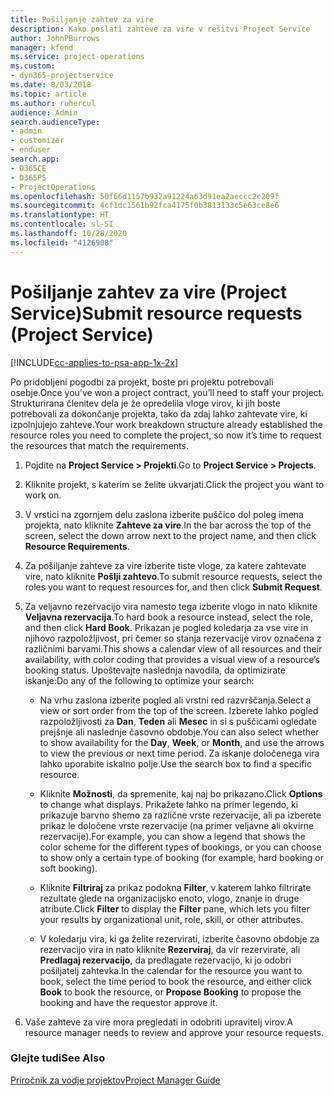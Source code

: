 ```yaml
---
title: Pošiljanje zahtev za vire
description: Kako poslati zahteve za vire v rešitvi Project Service
author: JohnPBurrows
manager: kfend
ms.service: project-operations
ms.custom:
- dyn365-projectservice
ms.date: 8/03/2018
ms.topic: article
ms.author: ruhercul
audience: Admin
search.audienceType:
- admin
- customizer
- enduser
search.app:
- D365CE
- D365PS
- ProjectOperations
ms.openlocfilehash: 50f66d1157b932a91224a63d91ea2aeccc2c209f
ms.sourcegitcommit: 4cf1dc1561b92fca4175f0b3813133c5e63ce8e6
ms.translationtype: HT
ms.contentlocale: sl-SI
ms.lasthandoff: 10/28/2020
ms.locfileid: "4126908"
---
```

# <a name="submit-resource-requests-project-service"></a><span data-ttu-id="5bef7-103">Pošiljanje zahtev za vire (Project Service)</span><span class="sxs-lookup"><span data-stu-id="5bef7-103">Submit resource requests (Project Service)</span></span>

[!INCLUDE[cc-applies-to-psa-app-1x-2x](../includes/cc-applies-to-psa-app-1x-2x.md)]

<span data-ttu-id="5bef7-104">Po pridobljeni pogodbi za projekt, boste pri projektu potrebovali osebje.</span><span class="sxs-lookup"><span data-stu-id="5bef7-104">Once you’ve won a project contract, you’ll need to staff your project.</span></span> <span data-ttu-id="5bef7-105">Strukturirana členitev dela je že opredelila vloge virov, ki jih boste potrebovali za dokončanje projekta, tako da zdaj lahko zahtevate vire, ki izpolnjujejo zahteve.</span><span class="sxs-lookup"><span data-stu-id="5bef7-105">Your work breakdown structure already established the resource roles you need to complete the project, so now it’s time to request the resources that match the requirements.</span></span>  
  
1.  <span data-ttu-id="5bef7-106">Pojdite na **Project Service > Projekti**.</span><span class="sxs-lookup"><span data-stu-id="5bef7-106">Go to **Project Service > Projects**.</span></span>  
  
2.  <span data-ttu-id="5bef7-107">Kliknite projekt, s katerim se želite ukvarjati.</span><span class="sxs-lookup"><span data-stu-id="5bef7-107">Click the project you want to work on.</span></span>  
  
3.  <span data-ttu-id="5bef7-108">V vrstici na zgornjem delu zaslona izberite puščico dol poleg imena projekta, nato kliknite **Zahteve za vire**.</span><span class="sxs-lookup"><span data-stu-id="5bef7-108">In the bar across the top of the screen, select the down arrow next to the project name, and then click **Resource Requirements**.</span></span>  
  
4.  <span data-ttu-id="5bef7-109">Za pošiljanje zahteve za vire izberite tiste vloge, za katere zahtevate vire, nato kliknite **Pošlji zahtevo**.</span><span class="sxs-lookup"><span data-stu-id="5bef7-109">To submit resource requests, select the roles you want to request resources for, and then click **Submit Request**.</span></span>  
  
5.  <span data-ttu-id="5bef7-110">Za veljavno rezervacijo vira namesto tega izberite vlogo in nato kliknite **Veljavna rezervacija**.</span><span class="sxs-lookup"><span data-stu-id="5bef7-110">To hard book a resource instead, select the role, and then click **Hard Book**.</span></span> <span data-ttu-id="5bef7-111">Prikazan je pogled koledarja za vse vire in njihovo razpoložljivost, pri čemer so stanja rezervacije virov označena z različnimi barvami.</span><span class="sxs-lookup"><span data-stu-id="5bef7-111">This shows a calendar view of all resources and their availability, with color coding that provides a visual view of a resource’s booking status.</span></span> <span data-ttu-id="5bef7-112">Upoštevajte naslednja navodila, da optimizirate iskanje:</span><span class="sxs-lookup"><span data-stu-id="5bef7-112">Do any of the following to optimize your search:</span></span>  
  
    -   <span data-ttu-id="5bef7-113">Na vrhu zaslona izberite pogled ali vrstni red razvrščanja.</span><span class="sxs-lookup"><span data-stu-id="5bef7-113">Select a view or sort order from the top of the screen.</span></span> <span data-ttu-id="5bef7-114">Izberete lahko pogled razpoložljivosti za **Dan**, **Teden** ali **Mesec** in si s puščicami ogledate prejšnje ali naslednje časovno obdobje.</span><span class="sxs-lookup"><span data-stu-id="5bef7-114">You can also select whether to show availability for the **Day**, **Week**, or **Month**, and use the arrows to view the previous or next time period.</span></span> <span data-ttu-id="5bef7-115">Za iskanje določenega vira lahko uporabite iskalno polje.</span><span class="sxs-lookup"><span data-stu-id="5bef7-115">Use the search box to find a specific resource.</span></span>  
  
    -   <span data-ttu-id="5bef7-116">Kliknite **Možnosti**, da spremenite, kaj naj bo prikazano.</span><span class="sxs-lookup"><span data-stu-id="5bef7-116">Click **Options** to change what displays.</span></span> <span data-ttu-id="5bef7-117">Prikažete lahko na primer legendo, ki prikazuje barvno shemo za različne vrste rezervacije, ali pa izberete prikaz le določene vrste rezervacije (na primer veljavne ali okvirne rezervacije).</span><span class="sxs-lookup"><span data-stu-id="5bef7-117">For example, you can show a legend that shows the color scheme for the different types of bookings, or you can choose to show only a certain type of booking (for example, hard booking or soft booking).</span></span>  
  
    -   <span data-ttu-id="5bef7-118">Kliknite **Filtriraj** za prikaz podokna **Filter**, v katerem lahko filtrirate rezultate glede na organizacijsko enoto, vlogo, znanje in druge atribute.</span><span class="sxs-lookup"><span data-stu-id="5bef7-118">Click **Filter** to display the **Filter** pane, which lets you filter your results by organizational unit, role, skill, or other attributes.</span></span>  
  
    -   <span data-ttu-id="5bef7-119">V koledarju vira, ki ga želite rezervirati, izberite časovno obdobje za rezervacijo vira in nato kliknite **Rezerviraj**, da vir rezervirate, ali **Predlagaj rezervacijo**, da predlagate rezervacijo, ki jo odobri pošiljatelj zahtevka.</span><span class="sxs-lookup"><span data-stu-id="5bef7-119">In the calendar for the resource you want to book, select the time period to book the resource, and either click **Book** to book the resource, or **Propose Booking** to propose the booking and have the requestor approve it.</span></span>  
  
6.  <span data-ttu-id="5bef7-120">Vaše zahteve za vire mora pregledati in odobriti upravitelj virov.</span><span class="sxs-lookup"><span data-stu-id="5bef7-120">A resource manager needs to review and approve your resource requests.</span></span>  
  
### <a name="see-also"></a><span data-ttu-id="5bef7-121">Glejte tudi</span><span class="sxs-lookup"><span data-stu-id="5bef7-121">See Also</span></span>  
 [<span data-ttu-id="5bef7-122">Priročnik za vodje projektov</span><span class="sxs-lookup"><span data-stu-id="5bef7-122">Project Manager Guide</span></span>](../psa/project-manager-guide.md)
